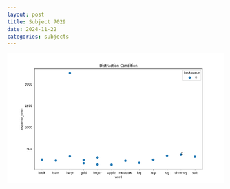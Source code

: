 ```yaml
---
layout: post
title: Subject 7029
date: 2024-11-22
categories: subjects
---
```


![](data/7029/run-7/7029_rt_acc_fuzzy_delay.png)
